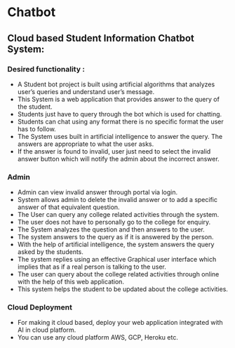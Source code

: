# Chatbot
## Cloud based Student Information Chatbot System: 
### Desired functionality :
- A Student bot project is built using artificial algorithms that analyzes user’s queries and understand user’s message.
- This System is a web application that provides answer to the query of the student.
- Students just have to query through the bot which is used for chatting. 
- Students can chat using any format there is no specific format the user has to follow. 
- The System uses built in artificial intelligence to answer the query. The answers are appropriate to what the user asks. 
- If the answer is found to invalid, user just need to select the invalid answer button which will notify the  admin about the incorrect answer.     

### Admin
- Admin can view invalid answer through portal via login. 
- System allows admin to delete the invalid answer or to add a specific answer of that equivalent question. 
- The User can query any college related activities through the system. 
- The user does not have to personally go to the college for enquiry. 
- The System analyzes the question and then answers to the user. 
- The system answers to the query as if it is answered by the person.     
- With the help of artificial intelligence, the system answers the query asked by the students. 
- The system replies using an effective Graphical user interface which implies that as if a real person is talking to the user. 
- The user can query about the college related activities through online with the help of this web application.
- This system helps the student to be updated about the college activities.    

### Cloud Deployment
- For making it cloud based, deploy your web application integrated with AI in cloud platform. 
- You can use any cloud platform AWS, GCP, Heroku etc.
